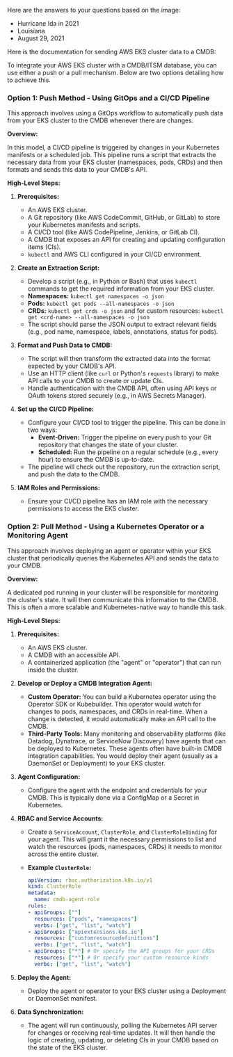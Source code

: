 Here are the answers to your questions based on the image:

*   Hurricane Ida in 2021
*   Louisiana
*   August 29, 2021

Here is the documentation for sending AWS EKS cluster data to a CMDB:

To integrate your AWS EKS cluster with a CMDB/ITSM database, you can use either a push or a pull mechanism. Below are two options detailing how to achieve this.

### **Option 1: Push Method - Using GitOps and a CI/CD Pipeline**

This approach involves using a GitOps workflow to automatically push data from your EKS cluster to the CMDB whenever there are changes.

**Overview:**

In this model, a CI/CD pipeline is triggered by changes in your Kubernetes manifests or a scheduled job. This pipeline runs a script that extracts the necessary data from your EKS cluster (namespaces, pods, CRDs) and then formats and sends this data to your CMDB's API.

**High-Level Steps:**

1.  **Prerequisites:**
    *   An AWS EKS cluster.
    *   A Git repository (like AWS CodeCommit, GitHub, or GitLab) to store your Kubernetes manifests and scripts.
    *   A CI/CD tool (like AWS CodePipeline, Jenkins, or GitLab CI).
    *   A CMDB that exposes an API for creating and updating configuration items (CIs).
    *   `kubectl` and AWS CLI configured in your CI/CD environment.

2.  **Create an Extraction Script:**
    *   Develop a script (e.g., in Python or Bash) that uses `kubectl` commands to get the required information from your EKS cluster.
    *   **Namespaces:** `kubectl get namespaces -o json`
    *   **Pods:** `kubectl get pods --all-namespaces -o json`
    *   **CRDs:** `kubectl get crds -o json` and for custom resources: `kubectl get <crd-name> --all-namespaces -o json`
    *   The script should parse the JSON output to extract relevant fields (e.g., pod name, namespace, labels, annotations, status for pods).

3.  **Format and Push Data to CMDB:**
    *   The script will then transform the extracted data into the format expected by your CMDB's API.
    *   Use an HTTP client (like `curl` or Python's `requests` library) to make API calls to your CMDB to create or update CIs.
    *   Handle authentication with the CMDB API, often using API keys or OAuth tokens stored securely (e.g., in AWS Secrets Manager).

4.  **Set up the CI/CD Pipeline:**
    *   Configure your CI/CD tool to trigger the pipeline. This can be done in two ways:
        *   **Event-Driven:** Trigger the pipeline on every push to your Git repository that changes the state of your cluster.
        *   **Scheduled:** Run the pipeline on a regular schedule (e.g., every hour) to ensure the CMDB is up-to-date.
    *   The pipeline will check out the repository, run the extraction script, and push the data to the CMDB.

5.  **IAM Roles and Permissions:**
    *   Ensure your CI/CD pipeline has an IAM role with the necessary permissions to access the EKS cluster.

### **Option 2: Pull Method - Using a Kubernetes Operator or a Monitoring Agent**

This approach involves deploying an agent or operator within your EKS cluster that periodically queries the Kubernetes API and sends the data to your CMDB.

**Overview:**

A dedicated pod running in your cluster will be responsible for monitoring the cluster's state. It will then communicate this information to the CMDB. This is often a more scalable and Kubernetes-native way to handle this task.

**High-Level Steps:**

1.  **Prerequisites:**
    *   An AWS EKS cluster.
    *   A CMDB with an accessible API.
    *   A containerized application (the "agent" or "operator") that can run inside the cluster.

2.  **Develop or Deploy a CMDB Integration Agent:**
    *   **Custom Operator:** You can build a Kubernetes operator using the Operator SDK or Kubebuilder. This operator would watch for changes to pods, namespaces, and CRDs in real-time. When a change is detected, it would automatically make an API call to the CMDB.
    *   **Third-Party Tools:** Many monitoring and observability platforms (like Datadog, Dynatrace, or ServiceNow Discovery) have agents that can be deployed to Kubernetes. These agents often have built-in CMDB integration capabilities. You would deploy their agent (usually as a DaemonSet or Deployment) to your EKS cluster.

3.  **Agent Configuration:**
    *   Configure the agent with the endpoint and credentials for your CMDB. This is typically done via a ConfigMap or a Secret in Kubernetes.

4.  **RBAC and Service Accounts:**
    *   Create a `ServiceAccount`, `ClusterRole`, and `ClusterRoleBinding` for your agent. This will grant it the necessary permissions to list and watch the resources (pods, namespaces, CRDs) it needs to monitor across the entire cluster.

    *   **Example `ClusterRole`:**
        ```yaml
        apiVersion: rbac.authorization.k8s.io/v1
        kind: ClusterRole
        metadata:
          name: cmdb-agent-role
        rules:
        - apiGroups: [""]
          resources: ["pods", "namespaces"]
          verbs: ["get", "list", "watch"]
        - apiGroups: ["apiextensions.k8s.io"]
          resources: ["customresourcedefinitions"]
          verbs: ["get", "list", "watch"]
        - apiGroups: ["*"] # Or specify the API groups for your CRDs
          resources: ["*"] # Or specify your custom resource kinds
          verbs: ["get", "list", "watch"]
        ```

5.  **Deploy the Agent:**
    *   Deploy the agent or operator to your EKS cluster using a Deployment or DaemonSet manifest.

6.  **Data Synchronization:**
    *   The agent will run continuously, polling the Kubernetes API server for changes or receiving real-time updates. It will then handle the logic of creating, updating, or deleting CIs in your CMDB based on the state of the EKS cluster.




